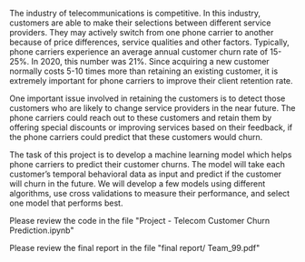 The industry of telecommunications is competitive. In this industry, customers are able to make their selections between different service providers. They may actively switch from one phone carrier to another because of price differences, service qualities and other factors. Typically, phone carriers experience an average annual customer churn rate of 15-25%. In 2020, this number was 21%. Since acquiring a new customer normally costs 5-10 times more than retaining an existing customer, it is extremely important for phone carriers to improve their client retention rate. 

One important issue involved in retaining the customers is to detect those customers who are likely to change service providers in the near future. The phone carriers could reach out to these customers and retain them by offering special discounts or improving services based on their feedback, if the phone carriers could predict that these customers would churn. 

The task of this project is to develop a machine learning model which helps phone carriers to predict their customer churns. The model will take each customer’s temporal behavioral data as input and predict if the customer will churn in the future. We will develop a few models using different algorithms, use cross validations to measure their performance, and select one model that performs best.


Please review the code in the file "Project - Telecom Customer Churn Prediction.ipynb"

Please review the final report in the file "final report/ Team_99.pdf"
